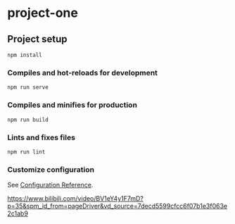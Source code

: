 # project-one

## Project setup
```
npm install
```

### Compiles and hot-reloads for development
```
npm run serve
```

### Compiles and minifies for production
```
npm run build
```

### Lints and fixes files
```
npm run lint
```

### Customize configuration
See [Configuration Reference](https://cli.vuejs.org/config/).

<!-- 地图 -->
https://www.bilibili.com/video/BV1eY4y1F7mD?p=35&spm_id_from=pageDriver&vd_source=7decd5599cfcc6f07b1e3f063e2c1ab9
